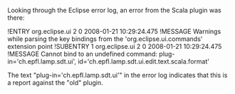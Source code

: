 Looking through the Eclipse error log, an error from the Scala plugin was there:

!ENTRY org.eclipse.ui 2 0 2008-01-21 10:29:24.475
!MESSAGE Warnings while parsing the key bindings from the 'org.eclipse.ui.commands' extension point
!SUBENTRY 1 org.eclipse.ui 2 0 2008-01-21 10:29:24.475
!MESSAGE Cannot bind to an undefined command: plug-in='ch.epfl.lamp.sdt.ui', id='ch.epfl.lamp.sdt.ui.edit.text.scala.format'


The text "plug-in='ch.epfl.lamp.sdt.ui'" in the error log indicates that this is a report against the "old" plugin.
